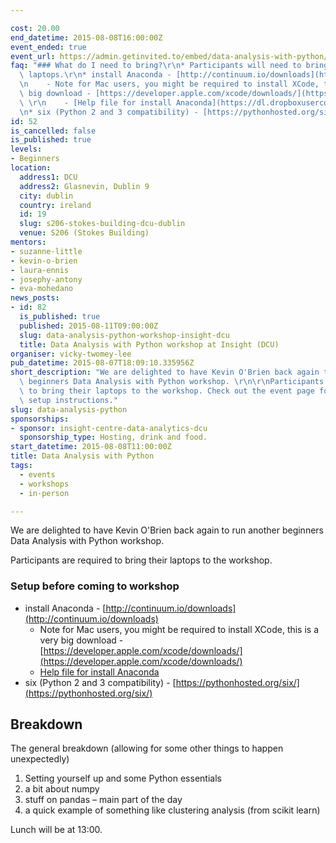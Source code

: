 ```yaml
---

cost: 20.00
end_datetime: 2015-08-08T16:00:00Z
event_ended: true
event_url: https://admin.getinvited.to/embed/data-analysis-with-python/
faq: "### What do I need to bring?\r\n* Participants will need to bring their own\
  \ laptops.\r\n* install Anaconda - [http://continuum.io/downloads](http://continuum.io/downloads)\r\
  \n    - Note for Mac users, you might be required to install XCode, this is a very\
  \ big download - [https://developer.apple.com/xcode/downloads/](https://developer.apple.com/xcode/downloads/)\
  \ \r\n    - [Help file for install Anaconda](https://dl.dropboxusercontent.com/u/6044937/PyData/Helpnotes/InstallingAnacondaPython.pdf)\r\
  \n* six (Python 2 and 3 compatibility) - [https://pythonhosted.org/six/](https://pythonhosted.org/six/)"
id: 52
is_cancelled: false
is_published: true
levels:
- Beginners
location:
  address1: DCU
  address2: Glasnevin, Dublin 9
  city: dublin
  country: ireland
  id: 19
  slug: s206-stokes-building-dcu-dublin
  venue: S206 (Stokes Building)
mentors:
- suzanne-little
- kevin-o-brien
- laura-ennis
- josephy-antony
- eva-mohedano
news_posts:
- id: 82
  is_published: true
  published: 2015-08-11T09:00:00Z
  slug: data-analysis-python-workshop-insight-dcu
  title: Data Analysis with Python workshop at Insight (DCU)
organiser: vicky-twomey-lee
pub_datetime: 2015-08-07T18:09:10.335956Z
short_description: "We are delighted to have Kevin O'Brien back again to run another\
  \ beginners Data Analysis with Python workshop. \r\n\r\nParticipants are required\
  \ to bring their laptops to the workshop. Check out the event page for more detailed\
  \ setup instructions."
slug: data-analysis-python
sponsorships:
- sponsor: insight-centre-data-analytics-dcu
  sponsorship_type: Hosting, drink and food.
start_datetime: 2015-08-08T11:00:00Z
title: Data Analysis with Python
tags:
  - events
  - workshops
  - in-person

---
```


We are delighted to have Kevin O'Brien back again to run another beginners Data Analysis with Python workshop. 

Participants are required to bring their laptops to the workshop.

### Setup before coming to workshop
* install Anaconda - [http://continuum.io/downloads](http://continuum.io/downloads)
    - Note for Mac users, you might be required to install XCode, this is a very big download - [https://developer.apple.com/xcode/downloads/](https://developer.apple.com/xcode/downloads/) 
    - [Help file for install Anaconda](https://dl.dropboxusercontent.com/u/6044937/PyData/Helpnotes/InstallingAnacondaPython.pdf)
* six (Python 2 and 3 compatibility) - [https://pythonhosted.org/six/](https://pythonhosted.org/six/)

## Breakdown
The general breakdown (allowing for some other things to happen unexpectedly)

1. Setting yourself up and some Python essentials
2. a bit about numpy
3. stuff on pandas – main part of the day
4. a quick example of something like clustering analysis (from scikit learn)

Lunch will be at 13:00.